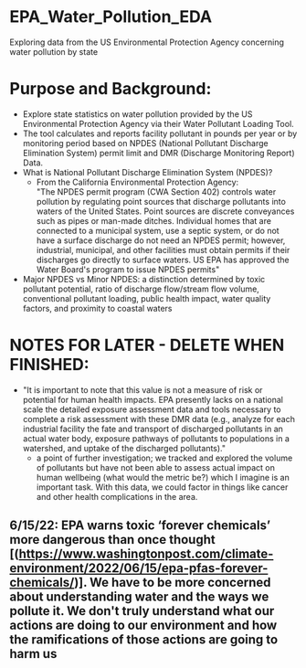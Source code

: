 # EPA_Water_Pollution_EDA
Exploring data from the US Environmental Protection Agency concerning water pollution by state

# Purpose and Background:
- Explore state statistics on water pollution provided by the US Environmental Protection Agency via their Water Pollutant Loading Tool.
- The tool calculates and reports facility pollutant in pounds per year or by monitoring period based on NPDES (National Pollutant Discharge Elimination System) permit limit and DMR (Discharge Monitoring Report) Data.
- What is National Pollutant Discharge Elimination System (NPDES)?
  - From the California Environmental Protection Agency: <br/> 
  "The NPDES permit program (CWA Section 402) controls water pollution by regulating point sources that discharge pollutants into waters of the United States. Point sources are discrete conveyances such as pipes or man-made ditches. Individual homes that are connected to a municipal system, use a septic system, or do not have a surface discharge do not need an NPDES permit; however, industrial, municipal, and other facilities must obtain permits if their discharges go directly to surface waters. US EPA has approved the Water Board's program to issue NPDES permits"
- Major NPDES vs Minor NPDES: a distinction determined by toxic pollutant potential, ratio of discharge flow/stream flow volume, conventional pollutant loading, public health impact, water quality factors, and proximity to coastal waters


# NOTES FOR LATER - DELETE WHEN FINISHED:
- "It is important to note that this value is not a measure of risk or potential for human health impacts. EPA presently lacks on a national scale the detailed exposure assessment data and tools necessary to complete a risk assessment with these DMR data (e.g., analyze for each industrial facility the fate and transport of discharged pollutants in an actual water body, exposure pathways of pollutants to populations in a watershed, and uptake of the discharged pollutants)."
  - a point of further investigation; we tracked and explored the volume of pollutants but have not been able to assess actual impact on human wellbeing (what would the metric be?) which I imagine is an important task. With this data, we could factor in things like cancer and other health complications in the area.


## 6/15/22: EPA warns toxic ‘forever chemicals’ more dangerous than once thought [(https://www.washingtonpost.com/climate-environment/2022/06/15/epa-pfas-forever-chemicals/)]. We have to be more concerned about understanding water and the ways we pollute it. We don't truly understand what our actions are doing to our environment and how the ramifications of those actions are going to harm us
